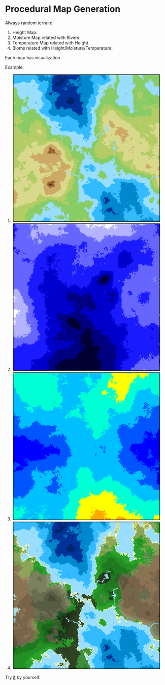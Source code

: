 # Procedural Map Generation
Always random terrain:
  1. Height Map.
  2. Moisture Map related with Rivers.
  3. Temperature Map related with Height.
  4. Bioms related with Height/Moisture/Temperature.

Each map has visualization.

Example:

1. <img src="./images/physical.png">
2. <img src="./images/moisture.png">
3. <img src="./images/temperature.png">
4. <img src="./images/default.png">

Try <a href="https://llumiss.github.io/CourseWork/">it</a> by yourself.
